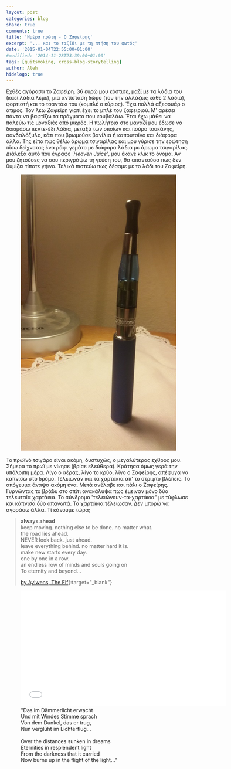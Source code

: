 ```yaml
---
layout: post
categories: blog
share: true
comments: true
title: 'Ημέρα πρώτη - Ο Ζαφείρης'
excerpt: '... και το ταξίδι με τη πτήση του φωτός'
date: '2015-01-04T22:55:00+01:00'
#modified: '2014-11-28T23:39:00+01:00'
tags: [quitsmoking, cross-blog-storytelling]
author: Aleh
hidelogo: true
---
```

Εχθές αγόρασα το Ζαφείρη. 36 ευρώ μου κόστισε, μαζί με τα λάδια του (καεί λάδια λέμε), μια αντίσταση δώρο (του την αλλάζεις κάθε 2 λάδια), φορτιστή και το τσαντάκι του (κομπλέ ο κύριος). Έχει πολλά αξεσουάρ ο άτιμος. Τον λέω Ζαφείρη γιατί έχει το μπλέ του ζαφειριού. Μ' αρέσει πάντα να βαφτίζω τα πράγματα που κουβαλάω. Έτσι έχω μάθει να παλεύω τις μοναξιές από μικρός. Η πωλήτρια στο μαγαζί μου έδωσε να δοκιμάσω πέντε-έξι λάδια, μεταξύ των οποίων και πούρο τοσκάνης, σανδαλόξυλο, κάτι που βρωμούσε βανίλια ή καπουτσίνο και διάφορα άλλα. Της είπα πως θέλω άρωμα τσιγαρίλας και μου γύρισε την ερώτηση πίσω δείχνοτας ένα ράφι γεμάτο με διάφορα λάδια με άρωμα τσιγαρίλας. Διάλεξα αυτό που έγραφε *'Heaven Juice'*, μου έκανε κλικ το όνομα. Αν μου ζητούσες να σου περιγράψω τη γεύση του, θα απαντούσα πως δεν θυμίζει τίποτε γήινο. Τελικά πιστεύω πως δέσαμε με το λάδι του Ζαφείρη. 

<figure>
    <a href="/images/posts/diary/zafiris.jpg"><img src="/images/posts/diary/zafiris.jpg" alt="zafiris-Image" class="center"/></a>
</figure>

Το πρωϊνό τσιγάρο είναι ακόμη, δυστυχώς, ο μεγαλύτερος εχθρός μου. Σήμερα το πρωϊ με νίκησε (βρίσε ελεύθερα). Κράτησα όμως γερά την υπόλοιπη μέρα. Λίγο ο αέρας, λίγο το κρύο, λίγο ο Ζαφείρης, απέφυγα να καπνίσω στο δρόμο. Τέλειωναν και τα χαρτάκια απ' το στριφτό βλέπεις. Το απόγευμα άναψα ακόμη ένα. Μετά ανέλαβε και πάλι ο Ζαφείρης. Γυρνώντας το βράδυ στο σπίτι ανακάλυψα πως έμειναν μόνο δύο τελευταία χαρτάκια. Το σύνδρομο 'τελειώνουν-τα-χαρτάκια" με τύφλωσε και κάπνισα δύο απανωτά. Τα χαρτάκια τέλειωσαν. Δεν μπορώ να αγοράσω άλλα. Τί κάνουμε τώρα;

> **always ahead** <br/>
> keep moving. nothing else to be done. no matter what.<br/>
> the road lies ahead.<br/>
> NEVER look back. just ahead.<br/>
> leave everything behind. no matter hard it is.<br/>
> make new starts every day.<br/>
> one by one in a row.<br/>
> an endless row of minds and souls going on<br/>
> To eternity and beyond...<br/>
>
>[by Aylwens, The Elf](http://aylwens.blogspot.nl/2013/06/always-ahead.html){:target="_blank"}

<figure>
    <iframe width="560" height="315" src="//www.youtube.com/embed/KA2joASAb8I" frameborder="0" allowfullscreen>&nbsp;</iframe>
    <figcaption>"Das im Dämmerlicht erwacht<br/>Und mit Windes Stimme sprach<br/>Von dem Dunkel, das er trug,<br/>Nun verglüht im Lichterflug...<br/><br/>Over the distances sunken in dreams<br/>Eternities in resplendent light<br/>From the darkness that it carried<br/>Now burns up in the flight of the light..."</figcaption>
</figure>
